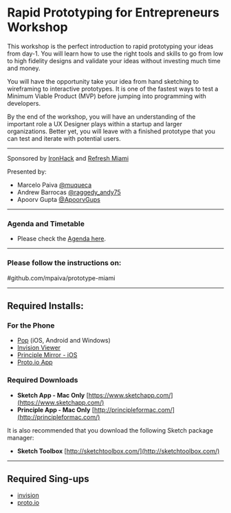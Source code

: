 # Rapid Prototyping for Entrepreneurs Workshop

This workshop is the perfect introduction to rapid prototyping your ideas from day-1. You will learn how to use the right tools and skills to go from low to high fidelity designs and validate your ideas without investing much time and money.

You will have the opportunity take your idea from hand sketching to wireframing to interactive prototypes. It is one of the fastest ways to test a Minimum Viable Product (MVP) before jumping into programming with developers.

By the end of the workshop, you will have an understanding of the important role a UX Designer plays within a startup and larger organizations. Better yet, you will leave with a finished prototype that you can test and iterate with potential users.

---

Sponsored by [IronHack](https://twitter.com/ironhack) and [Refresh Miami](https://twitter.com/refreshmiami/)

Presented by:

- Marcelo Paiva [@muqueca](https://twitter.com/muqueca)
- Andrew Barrocas [@raggedy_andy75](https://twitter.com/raggedy_andy75)
- Apoorv Gupta [@ApoorvGups](https://twitter.com/ApoorvGups)

---

### Agenda and Timetable
- Please check the [Agenda here](agenda.md).

---
### Please follow the instructions on:

#github.com/mpaiva/prototype-miami


---

## Required Installs:

### For the Phone
- [Pop](https://popapp.in/) (iOS, Android and Windows)
- [Invision Viewer](https://itunes.apple.com/us/app/invision-viewer/id990700027?mt=8)
- [Principle Mirror - iOS](https://itunes.apple.com/us/app/principle-mirror-ui-design/id991911319?mt=8)
- [Proto.io App](https://itunes.apple.com/us/app/proto.io/id854504039?mt=8)

### Required Downloads

- **Sketch App - Mac Only** [https://www.sketchapp.com/](https://www.sketchapp.com/)
- **Principle App - Mac Only** [http://principleformac.com/](http://principleformac.com/)

It is also recommended that you download the following Sketch package manager:

- **Sketch Toolbox** [http://sketchtoolbox.com/](http://sketchtoolbox.com/)

---

## Required Sing-ups
- [invision](https://www.invisionapp.com/)
- [proto.io](https://proto.io/en/signup/)
